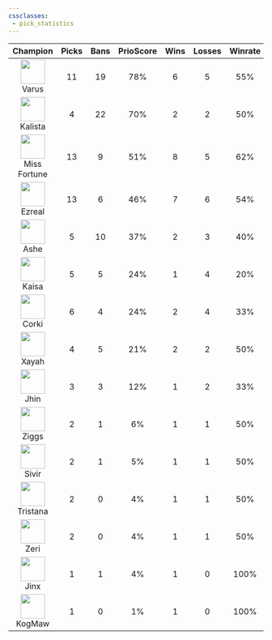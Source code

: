 ```yaml
---
cssclasses:
 - pick_statistics
---
```

| Champion | Picks | Bans | PrioScore | Wins | Losses | Winrate |
| :---: | :---: | :---: | :---: | :---: | :---: | :---: |
| <div align="center"><img src="https://gol.gg/_img/champions_icon/Varus.png" width="48"/><br>Varus</div> | 11 | 19 | 78% | 6 | 5 | 55% |
| <div align="center"><img src="https://gol.gg/_img/champions_icon/Kalista.png" width="48"/><br>Kalista</div> | 4 | 22 | 70% | 2 | 2 | 50% |
| <div align="center"><img src="https://gol.gg/_img/champions_icon/MissFortune.png" width="48"/><br>Miss Fortune</div> | 13 | 9 | 51% | 8 | 5 | 62% |
| <div align="center"><img src="https://gol.gg/_img/champions_icon/Ezreal.png" width="48"/><br>Ezreal</div> | 13 | 6 | 46% | 7 | 6 | 54% |
| <div align="center"><img src="https://gol.gg/_img/champions_icon/Ashe.png" width="48"/><br>Ashe</div> | 5 | 10 | 37% | 2 | 3 | 40% |
| <div align="center"><img src="https://gol.gg/_img/champions_icon/Kaisa.png" width="48"/><br>Kaisa</div> | 5 | 5 | 24% | 1 | 4 | 20% |
| <div align="center"><img src="https://gol.gg/_img/champions_icon/Corki.png" width="48"/><br>Corki</div> | 6 | 4 | 24% | 2 | 4 | 33% |
| <div align="center"><img src="https://gol.gg/_img/champions_icon/Xayah.png" width="48"/><br>Xayah</div> | 4 | 5 | 21% | 2 | 2 | 50% |
| <div align="center"><img src="https://gol.gg/_img/champions_icon/Jhin.png" width="48"/><br>Jhin</div> | 3 | 3 | 12% | 1 | 2 | 33% |
| <div align="center"><img src="https://gol.gg/_img/champions_icon/Ziggs.png" width="48"/><br>Ziggs</div> | 2 | 1 | 6% | 1 | 1 | 50% |
| <div align="center"><img src="https://gol.gg/_img/champions_icon/Sivir.png" width="48"/><br>Sivir</div> | 2 | 1 | 5% | 1 | 1 | 50% |
| <div align="center"><img src="https://gol.gg/_img/champions_icon/Tristana.png" width="48"/><br>Tristana</div> | 2 | 0 | 4% | 1 | 1 | 50% |
| <div align="center"><img src="https://gol.gg/_img/champions_icon/Zeri.png" width="48"/><br>Zeri</div> | 2 | 0 | 4% | 1 | 1 | 50% |
| <div align="center"><img src="https://gol.gg/_img/champions_icon/Jinx.png" width="48"/><br>Jinx</div> | 1 | 1 | 4% | 1 | 0 | 100% |
| <div align="center"><img src="https://gol.gg/_img/champions_icon/KogMaw.png" width="48"/><br>KogMaw</div> | 1 | 0 | 1% | 1 | 0 | 100% |
